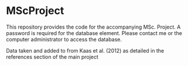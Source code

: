 # MScProject
This repository provides the code for the accompanying MSc. Project.
A password is required for the database element.  Please contact me or the computer administrator to access the database. 

Data taken and added to from Kaas et al. (2012) as detailed in the references section of the main project
